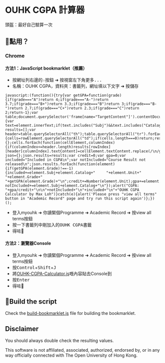 # OUHK CGPA 計算器

頭盔：最好自己驗算一次

## 🤔點用？

### Chrome

#### 方法1：JavaScript bookmarklet（推薦）

 - 按網址列右邊的<kbd>☆</kbd>按鈕 ➜ 按視窗左下角<kbd>更多...</kbd>
 - 名稱：OUHK CGPA，資料夾：書籤列，網址填以下文字 ➜ 按<kbd>儲存</kbd>
```
javascript:(function(){try{var getGPA=function(grade){if(grade==="A")return 4;if(grade==="A-")return 3.7;if(grade==="B+")return 3.3;if(grade==="B")return 3;if(grade==="B-")return 2.7;if(grade==="C+")return 2.3;if(grade==="C")return 2;return-1};var table;document.querySelector('frame[name="TargetContent"]').contentDocument.querySelectorAll("table.PSLEVEL2GRID").forEach(function(element){var text=element.innerText;if(text.includes("Subj")&&text.includes("Catalog")&&text.includes("Unit")&&text.includes("Grade"))table=element});var results=[];var header=table.querySelectorAll("th");table.querySelectorAll("tr").forEach(function(rowElement,rowIndex){cells=rowElement.querySelectorAll("td");if(cells.length===0)return;results[rowIndex]={};cells.forEach(function(cellElement,columnIndex){if(columnIndex<=header.length)results[rowIndex][header[columnIndex].textContent]=cellElement.textContent.replace(/\n/g,"")})});var json={};json.results=results;var credit=0;var gpa=0;var included="Included in CGPA\n";var notIncluded="Course Result not released\n";json.results.forEach(function(element){if(getGPA(element.Grade)!==-1){included+=element.Subj+element.Catalog+"     "+element.Unit+"     "+element.Grade+"     "+getGPA(element.Grade)+"\n";credit+=Number(element.Unit);gpa+=element.Unit*getGPA(element.Grade)}else notIncluded+=element.Subj+element.Catalog+"\n"});alert("CGPA: "+gpa/credit+"\n\n"+notIncluded+"\n"+included+"\n"+"OUHK CGPA Calculator by Max Loh")}catch(e){alert('Please press "view all terms" button in "Academic Record" page and try run this script again')};})();
```
- 登入myouhk ➜ 你讀緊個Programme ➜ Academic Record ➜ 按view all terms按鈕
- 按一下書籤列中剛加入的<kbd>OUHK CGPA</kbd>書籤
- 得咗🤟

#### 方法2：瀏覽器Console

- 登入myouhk ➜ 你讀緊個Programme ➜ Academic Record ➜ 按view all terms按鈕
- 按<kbd>Control</kbd>+<kbd>Shift</kbd>+<kbd>J</kbd>
- 將[OUHK-CGPA-Calculator.js](OUHK-CGPA-Calculator.js)嘅內容貼去Console到
- 按<kbd>Enter</kbd>
- 得咗🤟

## 🔨Build the script

Check the [build-bookmarklet.js](build-bookmarklet.js) file for building the bookmarklet.

## Disclaimer

You should always double check the resulting values.

This software is not affiliated, associated, authorized, endorsed by, or in any way officially connected with The Open University of Hong Kong.